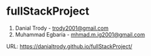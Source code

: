 # fullStackProject

1) Danial Trody - trody2001@gmail.com
2) Muhammad Egbaria - mhmad.m.ig2001@gmail.com

URL: https://danialtrody.github.io/fullStackProject/